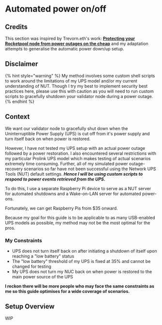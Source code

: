 # Automated power on/off

## Credits

This section was inspired by Trevorn.eth's work: [**Protecting your Rocketpool node from power outages on the cheap**](https://github.com/trevhub/guides/blob/main/CheapUPS.md) and my adaptation attempts to generalise the automatic power down/up setup.

## Disclaimer

{% hint style="warning" %}
My method involves some custom shell scripts to work around the limitations of my UPS model and/or my current understanding of NUT. Though I try my best to implement security best practices here, please use this with caution as you will need to run custom scripts to gracefully shutdown your validator node during a power outage.
{% endhint %}

## Context

We want our validator node to gracefully shut down when the Uninterruptible Power Supply (UPS) is cut off from it's power supply and turn itself back on when power is restored.&#x20;

However, I have not tested my UPS setup with an actual power outage followed by a power restoration. I also encountered several restrictions with my particular Prolink UPS model which makes testing of actual scenarios extremely time consuming. Further, all of my simulated power outage-recovery scenarios so far have not been successful using the Network UPS Tools (NUT) default settings. _**Hence I will be using custom scripts to respond to power events retrieved from the UPS.**_

To do this, I use a separate Raspberry Pi device to serve as a NUT server for automated shutdowns and a Wake-on-LAN server for automated power-ons.

Fortunately, we can get Raspberry Pis from $35 onward.

Because my goal for this guide is to be applicable to as many USB-enabled UPS models as possible, my method may not be the most optimal for the pros.

### My Constraints

* UPS does not turn itself back on after initiating a shutdown of itself upon reaching a "low battery" status
* The "low battery" threshold of my UPS is fixed at 35% and cannot be changed for testing
* My UPS does not turn my NUC back on when power is restored to the main power source of the UPS

**I reckon there will be more people who may face the same constraints as me so this guide optimises for a wide coverage of scenarios.**

## Setup Overview

WIP
